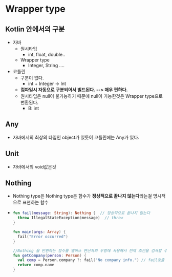 Wrapper type
===
Kotlin 안에서의 구분
---
* 자바
  * 원시타입
    * int, float, double..
  * Wrapper type
    * Integer, String ....
* 코틀린
  * 구분이 없다.
    * int + Integer -> Int
  * **컴파일시 자동으로 구분되어서 빌드된다. --> 매우 편하다.** 
  * 원시타입은 null이 불가능하기 때문에 null이 가능한것은 Wrapper type으로 변환된다.
    * B: int

Any
---
* 자바에서의 최상의 타입인 object가 있듯이 코틀린에는 Any가 있다.

Unit
---
* 자바에서의 void값은것

Nothing
---
* Nothing type은 Nothing type은 함수가 **정상적으로 끝나지 않는다**라는걸 명시적으로 표현하는 함수
* ```kotlin
  fun fail(message: String): Nothing {  // 정상적으로 끝나지 않는다
    throw IllegalStateException(message)  // throw
  }

  fun main(args: Array) {
    fail("Error occurred")
  }

  //Nothing 을 반환하는 함수를 엘비스 연산자의 우항에 사용해서 전제 조건을 검사할 수 있다.
  fun getCompany(person: Person) {
    val comp = Person.company ?: fail("No company info.") // fail호출
    return comp.name
  }
